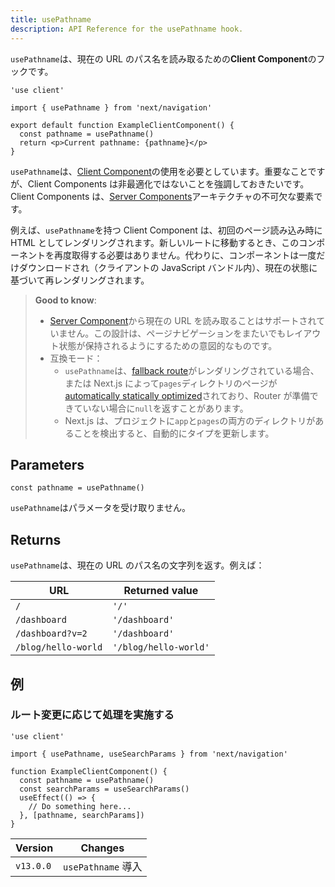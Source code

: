 ```yaml
---
title: usePathname
description: API Reference for the usePathname hook.
---
```


`usePathname`は、現在の URL のパス名を読み取るための**Client Component**のフックです。

```tsx filename="app/example-client-component.tsx"
'use client'

import { usePathname } from 'next/navigation'

export default function ExampleClientComponent() {
  const pathname = usePathname()
  return <p>Current pathname: {pathname}</p>
}
```

`usePathname`は、[Client Component](/docs/app-router/building-your-application/rendering/client-components)の使用を必要としています。重要なことですが、Client Components は非最適化ではないことを強調しておきたいです。Client Components は、[Server Components](/docs/app-router/building-your-application/rendering/server-components)アーキテクチャの不可欠な要素です。

例えば、`usePathname`を持つ Client Component は、初回のページ読み込み時に HTML としてレンダリングされます。新しいルートに移動するとき、このコンポーネントを再度取得する必要はありません。代わりに、コンポーネントは一度だけダウンロードされ（クライアントの JavaScript バンドル内）、現在の状態に基づいて再レンダリングされます。

> **Good to know**:
>
> - [Server Component](/docs/app-router/building-your-application/rendering/server-components)から現在の URL を読み取ることはサポートされていません。この設計は、ページナビゲーションをまたいでもレイアウト状態が保持されるようにするための意図的なものです。
> - 互換モード：
>   - `usePathname`は、[fallback route](https://nextjs.org/docs/pages/api-reference/functions/get-static-paths#fallback-true)がレンダリングされている場合、または Next.js によって`pages`ディレクトリのページが[automatically statically optimized](https://nextjs.org/docs/pages/building-your-application/rendering/automatic-static-optimization)されており、Router が準備できていない場合に`null`を返すことがあります。
>   - Next.js は、プロジェクトに`app`と`pages`の両方のディレクトリがあることを検出すると、自動的にタイプを更新します。

## Parameters

```tsx
const pathname = usePathname()
```

`usePathname`はパラメータを受け取りません。

## Returns

`usePathname`は、現在の URL のパス名の文字列を返す。例えば：

| URL                 | Returned value        |
| ------------------- | --------------------- |
| `/`                 | `'/'`                 |
| `/dashboard`        | `'/dashboard'`        |
| `/dashboard?v=2`    | `'/dashboard'`        |
| `/blog/hello-world` | `'/blog/hello-world'` |

## 例

### ルート変更に応じて処理を実施する

```tsx filename="app/example-client-component.tsx"
'use client'

import { usePathname, useSearchParams } from 'next/navigation'

function ExampleClientComponent() {
  const pathname = usePathname()
  const searchParams = useSearchParams()
  useEffect(() => {
    // Do something here...
  }, [pathname, searchParams])
}
```

| Version   | Changes            |
| --------- | ------------------ |
| `v13.0.0` | `usePathname` 導入 |
